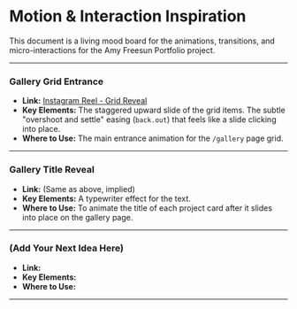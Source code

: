 # Motion & Interaction Inspiration

This document is a living mood board for the animations, transitions, and micro-interactions for the Amy Freesun Portfolio project.

---

### Gallery Grid Entrance

- **Link:** [Instagram Reel - Grid Reveal](https://www.instagram.com/reel/DJExqn1iK-n/?utm_source=ig_web_copy_link&igsh=MzRlODBiNWFlZA==)
- **Key Elements:** The staggered upward slide of the grid items. The subtle "overshoot and settle" easing (`back.out`) that feels like a slide clicking into place.
- **Where to Use:** The main entrance animation for the `/gallery` page grid.

---

### Gallery Title Reveal

- **Link:** (Same as above, implied)
- **Key Elements:** A typewriter effect for the text.
- **Where to Use:** To animate the title of each project card after it slides into place on the gallery page.

---

### (Add Your Next Idea Here)

- **Link:** 
- **Key Elements:** 
- **Where to Use:** 

---